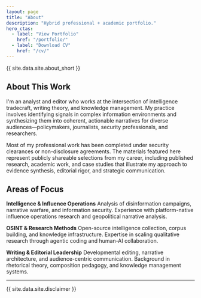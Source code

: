 ```yaml
---
layout: page
title: "About"
description: "Hybrid professional + academic portfolio."
hero_ctas:
  - label: "View Portfolio"
    href: "/portfolio/"
  - label: "Download CV"
    href: "/cv/"
---
```


{{ site.data.site.about_short }}

## About This Work

I'm an analyst and editor who works at the intersection of intelligence tradecraft, writing theory, and knowledge management. My practice involves identifying signals in complex information environments and synthesizing them into coherent, actionable narratives for diverse audiences—policymakers, journalists, security professionals, and researchers.

Most of my professional work has been completed under security clearances or non-disclosure agreements. The materials featured here represent publicly shareable selections from my career, including published research, academic work, and case studies that illustrate my approach to evidence synthesis, editorial rigor, and strategic communication.

## Areas of Focus

**Intelligence & Influence Operations**
Analysis of disinformation campaigns, narrative warfare, and information security. Experience with platform-native influence operations research and geopolitical narrative analysis.

**OSINT & Research Methods**
Open-source intelligence collection, corpus building, and knowledge infrastructure. Expertise in scaling qualitative research through agentic coding and human-AI collaboration.

**Writing & Editorial Leadership**
Developmental editing, narrative architecture, and audience-centric communication. Background in rhetorical theory, composition pedagogy, and knowledge management systems.

---

{{ site.data.site.disclaimer }}
